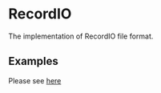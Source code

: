# RecordIO

The implementation of RecordIO file format.

## Examples

Please see [here](recordio_test.go)
